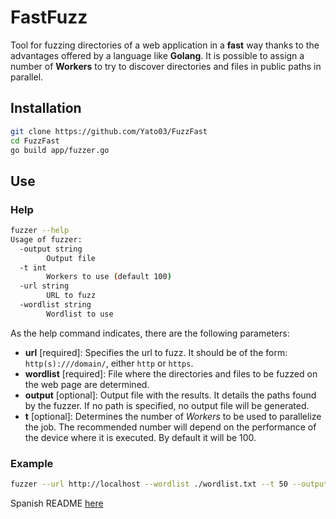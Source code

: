 # FastFuzz

Tool for fuzzing directories of a web application in a **fast** way thanks to the advantages offered by a language like **Golang**. It is possible to assign a number of **Workers** to try to discover directories and files in public paths in parallel.

## Installation

```bash
git clone https://github.com/Yato03/FuzzFast
cd FuzzFast
go build app/fuzzer.go
```

## Use

### Help

```bash
fuzzer --help
Usage of fuzzer:
  -output string
        Output file
  -t int
        Workers to use (default 100)
  -url string
        URL to fuzz
  -wordlist string
        Wordlist to use
```

As the help command indicates, there are the following parameters:

- **url** [required]: Specifies the url to fuzz. It should be of the form: `http(s):///domain/`, either `http` or `https`.
- **wordlist** [required]: File where the directories and files to be fuzzed on the web page are determined.
- **output** [optional]: Output file with the results. It details the paths found by the fuzzer. If no path is specified, no output file will be generated.
- **t** [optional]: Determines the number of *Workers* to be used to parallelize the job. The recommended number will depend on the performance of the device where it is executed. By default it will be 100.

### Example

```bash
fuzzer --url http://localhost --wordlist ./wordlist.txt --t 50 --output ./output.txt
```

Spanish README [here](README-es.md)
